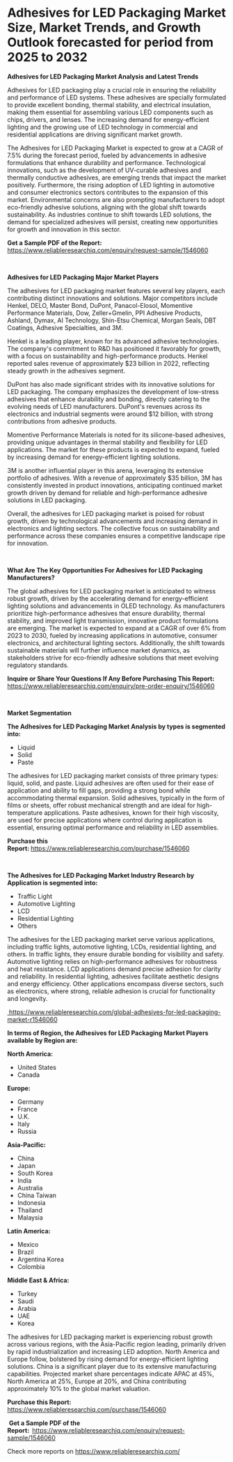 <p><h1>Adhesives for LED Packaging Market Size, Market Trends, and Growth Outlook forecasted for period from 2025 to 2032</h1></p><p><strong>Adhesives for LED Packaging Market Analysis and Latest Trends</strong></p>
<p><p>Adhesives for LED packaging play a crucial role in ensuring the reliability and performance of LED systems. These adhesives are specially formulated to provide excellent bonding, thermal stability, and electrical insulation, making them essential for assembling various LED components such as chips, drivers, and lenses. The increasing demand for energy-efficient lighting and the growing use of LED technology in commercial and residential applications are driving significant market growth.</p><p>The Adhesives for LED Packaging Market is expected to grow at a CAGR of 7.5% during the forecast period, fueled by advancements in adhesive formulations that enhance durability and performance. Technological innovations, such as the development of UV-curable adhesives and thermally conductive adhesives, are emerging trends that impact the market positively. Furthermore, the rising adoption of LED lighting in automotive and consumer electronics sectors contributes to the expansion of this market. Environmental concerns are also prompting manufacturers to adopt eco-friendly adhesive solutions, aligning with the global shift towards sustainability. As industries continue to shift towards LED solutions, the demand for specialized adhesives will persist, creating new opportunities for growth and innovation in this sector.</p></p>
<p><strong>Get a Sample PDF of the Report:&nbsp;</strong> <a href="https://www.reliableresearchiq.com/enquiry/request-sample/1546060?utm_campaign=1906&utm_medium=2&utm_source=Github&utm_content=ia&utm_term=01022025&utm_id=adhesives-for-led-packaging">https://www.reliableresearchiq.com/enquiry/request-sample/1546060</a></p>
<p>&nbsp;</p>
<p><strong>Adhesives for LED Packaging Major Market Players</strong></p>
<p><p>The adhesives for LED packaging market features several key players, each contributing distinct innovations and solutions. Major competitors include Henkel, DELO, Master Bond, DuPont, Panacol-Elosol, Momentive Performance Materials, Dow, Zeller+Gmelin, PPI Adhesive Products, Ashland, Dymax, AI Technology, Shin-Etsu Chemical, Morgan Seals, DBT Coatings, Adhesive Specialties, and 3M.</p><p>Henkel is a leading player, known for its advanced adhesive technologies. The company's commitment to R&D has positioned it favorably for growth, with a focus on sustainability and high-performance products. Henkel reported sales revenue of approximately $23 billion in 2022, reflecting steady growth in the adhesives segment.</p><p>DuPont has also made significant strides with its innovative solutions for LED packaging. The company emphasizes the development of low-stress adhesives that enhance durability and bonding, directly catering to the evolving needs of LED manufacturers. DuPont's revenues across its electronics and industrial segments were around $12 billion, with strong contributions from adhesive products.</p><p>Momentive Performance Materials is noted for its silicone-based adhesives, providing unique advantages in thermal stability and flexibility for LED applications. The market for these products is expected to expand, fueled by increasing demand for energy-efficient lighting solutions.</p><p>3M is another influential player in this arena, leveraging its extensive portfolio of adhesives. With a revenue of approximately $35 billion, 3M has consistently invested in product innovations, anticipating continued market growth driven by demand for reliable and high-performance adhesive solutions in LED packaging.</p><p>Overall, the adhesives for LED packaging market is poised for robust growth, driven by technological advancements and increasing demand in electronics and lighting sectors. The collective focus on sustainability and performance across these companies ensures a competitive landscape ripe for innovation.</p></p>
<p>&nbsp;</p>
<p><strong>What Are The Key Opportunities For Adhesives for LED Packaging Manufacturers?</strong></p>
<p><p>The global adhesives for LED packaging market is anticipated to witness robust growth, driven by the accelerating demand for energy-efficient lighting solutions and advancements in OLED technology. As manufacturers prioritize high-performance adhesives that ensure durability, thermal stability, and improved light transmission, innovative product formulations are emerging. The market is expected to expand at a CAGR of over 6% from 2023 to 2030, fueled by increasing applications in automotive, consumer electronics, and architectural lighting sectors. Additionally, the shift towards sustainable materials will further influence market dynamics, as stakeholders strive for eco-friendly adhesive solutions that meet evolving regulatory standards.</p></p>
<p><strong>Inquire or Share Your Questions If Any Before Purchasing This Report:</strong> <a href="https://www.reliableresearchiq.com/enquiry/pre-order-enquiry/1546060?utm_campaign=1906&utm_medium=2&utm_source=Github&utm_content=ia&utm_term=01022025&utm_id=adhesives-for-led-packaging">https://www.reliableresearchiq.com/enquiry/pre-order-enquiry/1546060</a></p>
<p>&nbsp;</p>
<p><strong>Market Segmentation</strong></p>
<p><strong>The Adhesives for LED Packaging Market Analysis by types is segmented into:</strong></p>
<p><ul><li>Liquid</li><li>Solid</li><li>Paste</li></ul></p>
<p><p>The adhesives for LED packaging market consists of three primary types: liquid, solid, and paste. Liquid adhesives are often used for their ease of application and ability to fill gaps, providing a strong bond while accommodating thermal expansion. Solid adhesives, typically in the form of films or sheets, offer robust mechanical strength and are ideal for high-temperature applications. Paste adhesives, known for their high viscosity, are used for precise applications where control during application is essential, ensuring optimal performance and reliability in LED assemblies.</p></p>
<p><strong>Purchase this Report:&nbsp;</strong><a href="https://www.reliableresearchiq.com/purchase/1546060?utm_campaign=1906&utm_medium=2&utm_source=Github&utm_content=ia&utm_term=01022025&utm_id=adhesives-for-led-packaging">https://www.reliableresearchiq.com/purchase/1546060</a></p>
<p>&nbsp;</p>
<p><strong>The Adhesives for LED Packaging Market Industry Research by Application is segmented into:</strong></p>
<p><ul><li>Traffic Light</li><li>Automotive Lighting</li><li>LCD</li><li>Residential Lighting</li><li>Others</li></ul></p>
<p><p>The adhesives for the LED packaging market serve various applications, including traffic lights, automotive lighting, LCDs, residential lighting, and others. In traffic lights, they ensure durable bonding for visibility and safety. Automotive lighting relies on high-performance adhesives for robustness and heat resistance. LCD applications demand precise adhesion for clarity and reliability. In residential lighting, adhesives facilitate aesthetic designs and energy efficiency. Other applications encompass diverse sectors, such as electronics, where strong, reliable adhesion is crucial for functionality and longevity.</p></p>
<p><a href="https://www.reliableresearchiq.com/global-adhesives-for-led-packaging-market-r1546060?utm_campaign=1906&utm_medium=2&utm_source=Github&utm_content=ia&utm_term=01022025&utm_id=adhesives-for-led-packaging">&nbsp;https://www.reliableresearchiq.com/global-adhesives-for-led-packaging-market-r1546060</a></p>
<p><strong>In terms of Region, the Adhesives for LED Packaging Market Players available by Region are:</strong></p>
<p>
    <p> <strong> North America: </strong>
        <ul>
            <li>United States</li>
            <li>Canada</li>
        </ul>
        </p> 
    <p> <strong> Europe: </strong>
        <ul>
            <li>Germany</li>
            <li>France</li>
            <li>U.K.</li>
            <li>Italy</li>
            <li>Russia</li>
        </ul>
        </p> 
    <p> <strong> Asia-Pacific: </strong>
        <ul>
            <li>China</li>
            <li>Japan</li>
            <li>South Korea</li>
            <li>India</li>
            <li>Australia</li>
            <li>China Taiwan</li>
            <li>Indonesia</li>
            <li>Thailand</li>
            <li>Malaysia</li>
        </ul>
        </p> 
    <p> <strong> Latin America: </strong>
        <ul>
            <li>Mexico</li>
            <li>Brazil</li>
            <li>Argentina Korea</li>
            <li>Colombia</li>
        </ul>
        </p> 
    <p> <strong> Middle East & Africa: </strong>
        <ul>
            <li>Turkey</li>
            <li>Saudi</li>
            <li>Arabia</li>
            <li>UAE</li>
            <li>Korea</li>
        </ul>
    </p>
    </p>
<p><p>The adhesives for LED packaging market is experiencing robust growth across various regions, with the Asia-Pacific region leading, primarily driven by rapid industrialization and increasing LED adoption. North America and Europe follow, bolstered by rising demand for energy-efficient lighting solutions. China is a significant player due to its extensive manufacturing capabilities. Projected market share percentages indicate APAC at 45%, North America at 25%, Europe at 20%, and China contributing approximately 10% to the global market valuation.</p></p>
<p><strong>Purchase this Report: </strong><a href="https://www.reliableresearchiq.com/purchase/1546060?utm_campaign=1906&utm_medium=2&utm_source=Github&utm_content=ia&utm_term=01022025&utm_id=adhesives-for-led-packaging">https://www.reliableresearchiq.com/purchase/1546060</a></p>
<p>&nbsp;<strong>Get a Sample PDF of the Report:&nbsp;&nbsp;</strong><a href="https://www.reliableresearchiq.com/enquiry/request-sample/1546060?utm_campaign=1906&utm_medium=2&utm_source=Github&utm_content=ia&utm_term=01022025&utm_id=adhesives-for-led-packaging">https://www.reliableresearchiq.com/enquiry/request-sample/1546060</a></p>
<p><strong></strong></p>
<p>Check more reports on <a href="https://www.reliableresearchiq.com/?utm_campaign=1906&utm_medium=2&utm_source=Github&utm_content=ia&utm_term=01022025&utm_id=adhesives-for-led-packaging">https://www.reliableresearchiq.com/</a></p>